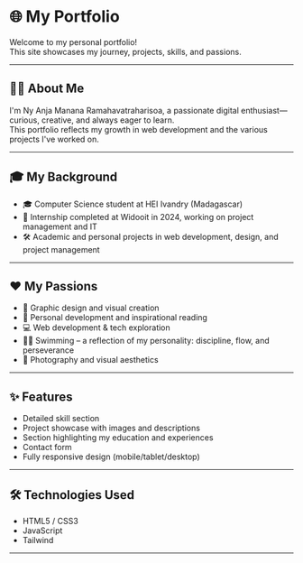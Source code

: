 # 🌐 My Portfolio

Welcome to my personal portfolio!  
This site showcases my journey, projects, skills, and passions.

---

## 👩‍💻 About Me

I'm Ny Anja Manana Ramahavatraharisoa, a passionate digital enthusiast—curious, creative, and always eager to learn.  
This portfolio reflects my growth in web development and the various projects I've worked on.

---

## 🎓 My Background

- 🎓  Computer Science student at HEI Ivandry (Madagascar) 
- 💼 Internship completed at Widooit in 2024, working on project management and IT 
- 🛠️ Academic and personal projects in web development, design, and project management

---

## ❤️ My Passions

- 🎨 Graphic design and visual creation  
- 🧠 Personal development and inspirational reading  
- 💻 Web development & tech exploration  
- 🏊‍♀️ Swimming – a reflection of my personality: discipline, flow, and perseverance  
- 📸 Photography and visual aesthetics

---

## ✨ Features

- Detailed skill section  
- Project showcase with images and descriptions  
- Section highlighting my education and experiences  
- Contact form  
- Fully responsive design (mobile/tablet/desktop)

---

## 🛠️ Technologies Used

- HTML5 / CSS3  
- JavaScript  
- Tailwind

---
